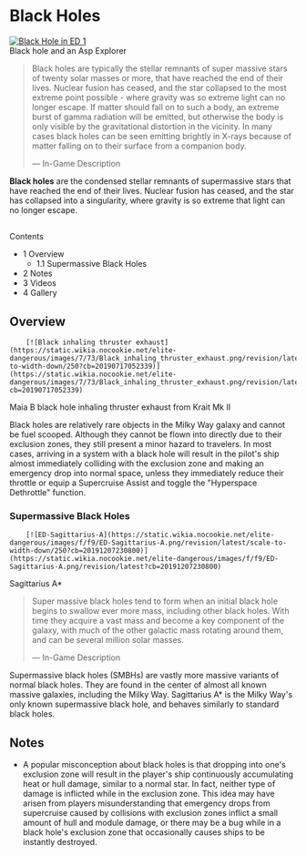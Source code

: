 # Black Holes
[![Black Hole in ED 1](https://static.wikia.nocookie.net/elite-dangerous/images/3/35/Black_Hole_in_ED_1.jpg/revision/latest/scale-to-width-down/250?cb=20240426122914)](https://static.wikia.nocookie.net/elite-dangerous/images/3/35/Black_Hole_in_ED_1.jpg/revision/latest?cb=20240426122914) 	 		 			 		 		 		 			
Black hole and an Asp Explorer
 		 	 

> 
> 
> Black holes are typically the stellar remnants of super massive stars of twenty solar masses or more, that have reached the end of their lives. Nuclear fusion has ceased, and the star collapsed to the most extreme point possible - where gravity was so extreme light can no longer escape. If matter should fall on to such a body, an extreme burst of gamma radiation will be emitted, but otherwise the body is only visible by the gravitational distortion in the vicinity. In many cases black holes can be seen emitting brightly in X-rays because of matter falling on to their surface from a companion body.
> 
> 
> — In-Game Description
> 

**Black holes** are the condensed stellar remnants of supermassive stars that have reached the end of their lives. Nuclear fusion has ceased, and the star has collapsed into a singularity, where gravity is so extreme that light can no longer escape.

## 

Contents

- 1 Overview
    - 1.1 Supermassive Black Holes
- 2 Notes
- 3 Videos
- 4 Gallery

## Overview

 	 	[![Black inhaling thruster exhaust](https://static.wikia.nocookie.net/elite-dangerous/images/7/73/Black_inhaling_thruster_exhaust.png/revision/latest/scale-to-width-down/250?cb=20190717052339)](https://static.wikia.nocookie.net/elite-dangerous/images/7/73/Black_inhaling_thruster_exhaust.png/revision/latest?cb=20190717052339) 	 		 			 		 		 		 			
Maia B black hole inhaling thruster exhaust from Krait Mk II
 		 	 

Black holes are relatively rare objects in the Milky Way galaxy and cannot be fuel scooped. Although they cannot be flown into directly due to their exclusion zones, they still present a minor hazard to travelers. In most cases, arriving in a system with a black hole will result in the pilot's ship almost immediately colliding with the exclusion zone and making an emergency drop into normal space, unless they immediately reduce their throttle or equip a Supercruise Assist and toggle the "Hyperspace Dethrottle" function.

### Supermassive Black Holes

 	 	[![ED-Sagittarius-A](https://static.wikia.nocookie.net/elite-dangerous/images/f/f9/ED-Sagittarius-A.png/revision/latest/scale-to-width-down/250?cb=20191207230800)](https://static.wikia.nocookie.net/elite-dangerous/images/f/f9/ED-Sagittarius-A.png/revision/latest?cb=20191207230800) 	 		 			 		 		 		 			
Sagittarius A\*
 		 	 

> 
> 
> Super massive black holes tend to form when an initial black hole begins to swallow ever more mass, including other black holes. With time they acquire a vast mass and become a key component of the galaxy, with much of the other galactic mass rotating around them, and can be several million solar masses.
> 
> 
> — In-Game Description
> 

Supermassive black holes (SMBHs) are vastly more massive variants of normal black holes. They are found in the center of almost all known massive galaxies, including the Milky Way. Sagittarius A\* is the Milky Way's only known supermassive black hole, and behaves similarly to standard black holes.

## Notes

- A popular misconception about black holes is that dropping into one's exclusion zone will result in the player's ship continuously accumulating heat or hull damage, similar to a normal star. In fact, neither type of damage is inflicted while in the exclusion zone. This idea may have arisen from players misunderstanding that emergency drops from supercruise caused by collisions with exclusion zones inflict a small amount of hull and module damage, or there may be a bug while in a black hole's exclusion zone that occasionally causes ships to be instantly destroyed.